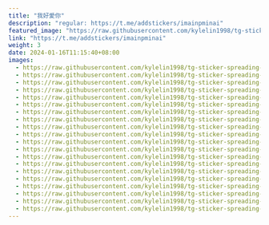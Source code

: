 ```yaml
---
title: "我好愛你"
description: "regular: https://t.me/addstickers/imainpminai"
featured_image: "https://raw.githubusercontent.com/kylelin1998/tg-sticker-spreading-worldwide-images/main/img/7854822a-810f-4dcf-9c61-61b4d52f9ef6.jpg"
link: "https://t.me/addstickers/imainpminai"
weight: 3
date: 2024-01-16T11:15:40+08:00
images:
  - https://raw.githubusercontent.com/kylelin1998/tg-sticker-spreading-worldwide-images/main/img/7854822a-810f-4dcf-9c61-61b4d52f9ef6.jpg
  - https://raw.githubusercontent.com/kylelin1998/tg-sticker-spreading-worldwide-images/main/img/0238fee5-33bb-4289-8be7-0ff19960c347.jpg
  - https://raw.githubusercontent.com/kylelin1998/tg-sticker-spreading-worldwide-images/main/img/d13c692d-2565-4a15-8946-58dadeee57fa.jpg
  - https://raw.githubusercontent.com/kylelin1998/tg-sticker-spreading-worldwide-images/main/img/43ab4b86-4abf-4a9b-be2a-46286185c136.jpg
  - https://raw.githubusercontent.com/kylelin1998/tg-sticker-spreading-worldwide-images/main/img/5f641aab-d324-4610-9a1e-938891097bc6.jpg
  - https://raw.githubusercontent.com/kylelin1998/tg-sticker-spreading-worldwide-images/main/img/4d0de682-d3ce-4e8a-b374-7ce40c90b824.jpg
  - https://raw.githubusercontent.com/kylelin1998/tg-sticker-spreading-worldwide-images/main/img/6bab9db4-53cb-4896-a45c-1e853b0367ba.jpg
  - https://raw.githubusercontent.com/kylelin1998/tg-sticker-spreading-worldwide-images/main/img/0e90ba0e-e84f-407e-b057-433caf59e4e2.jpg
  - https://raw.githubusercontent.com/kylelin1998/tg-sticker-spreading-worldwide-images/main/img/62c4def7-241c-462f-84d6-72e1699eb756.jpg
  - https://raw.githubusercontent.com/kylelin1998/tg-sticker-spreading-worldwide-images/main/img/ec19a73a-16a3-4885-a530-ea1374ec440a.jpg
  - https://raw.githubusercontent.com/kylelin1998/tg-sticker-spreading-worldwide-images/main/img/d1485f7a-136f-4e40-8ed8-4747ec262112.jpg
  - https://raw.githubusercontent.com/kylelin1998/tg-sticker-spreading-worldwide-images/main/img/76326c7f-b838-4bdc-969e-463ee56fda8c.jpg
  - https://raw.githubusercontent.com/kylelin1998/tg-sticker-spreading-worldwide-images/main/img/846bb359-8ca6-4f3e-8d54-9d17b3f639b6.jpg
  - https://raw.githubusercontent.com/kylelin1998/tg-sticker-spreading-worldwide-images/main/img/1eaf09cf-01c6-451a-96a4-490e553b87e1.jpg
  - https://raw.githubusercontent.com/kylelin1998/tg-sticker-spreading-worldwide-images/main/img/a303446d-20a7-4e18-a6e3-0342ca352401.jpg
  - https://raw.githubusercontent.com/kylelin1998/tg-sticker-spreading-worldwide-images/main/img/458d3256-6dd9-42fd-b657-d95732603115.jpg
  - https://raw.githubusercontent.com/kylelin1998/tg-sticker-spreading-worldwide-images/main/img/2b48a2b0-6e27-45e9-8602-cffe385149bd.jpg
  - https://raw.githubusercontent.com/kylelin1998/tg-sticker-spreading-worldwide-images/main/img/5ca972a4-09a3-42e6-8e0a-f9c463eac1ce.jpg
  - https://raw.githubusercontent.com/kylelin1998/tg-sticker-spreading-worldwide-images/main/img/df758a9a-cb98-4000-b2cf-c5a20ac8938b.jpg
  - https://raw.githubusercontent.com/kylelin1998/tg-sticker-spreading-worldwide-images/main/img/5e0f7557-a120-45ad-85d1-a0e0fc67f6bb.jpg
---
```

